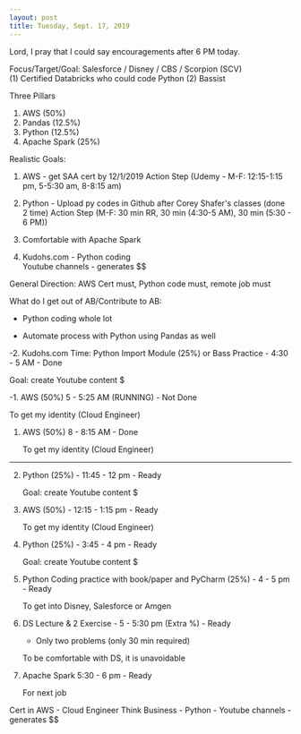 ```yaml
---
layout: post
title: Tuesday, Sept. 17, 2019
---
```


Lord, I pray that I could say encouragements after 6 PM today.
  
  
Focus/Target/Goal:  Salesforce / Disney / CBS / Scorpion (SCV)     
(1) Certified Databricks  who could code Python (2) Bassist

Three Pillars
1) AWS (50%)
2) Pandas (12.5%)
3) Python (12.5%)
4) Apache Spark (25%)

Realistic Goals: 
1) AWS - get SAA cert by 12/1/2019
   Action Step (Udemy - M-F: 12:15-1:15 pm, 5-5:30 am, 8-8:15 am)

2) Python - Upload py codes in Github after Corey Shafer's classes (done 2 time)
   Action Step (M-F: 30 min RR, 30 min (4:30-5 AM), 30 min (5:30 - 6 PM))

3) Comfortable with Apache Spark

4) Kudohs.com - Python coding  
   Youtube channels - generates $$


General Direction: AWS Cert must, Python code must, remote job must

What do I get out of AB/Contribute to AB:

- Python coding whole lot

- Automate process with Python using Pandas as well

 
 
-2. Kudohs.com Time: Python Import Module (25%) or Bass Practice - 4:30 - 5 AM - Done 

   Goal: create Youtube content $



-1. AWS (50%) 5 - 5:25 AM (RUNNING) - Not Done  
   
   To get my identity (Cloud Engineer)



1. AWS (50%) 8 - 8:15 AM - Done 
   
   To get my identity (Cloud Engineer)


----------------------------------------

2. Python (25%) - 11:45 - 12 pm - Ready     
   
   Goal: create Youtube content $



3. AWS (50%) - 12:15 - 1:15 pm - Ready 
   
   To get my identity (Cloud Engineer)




4. Python (25%) - 3:45 - 4 pm - Ready
   
   Goal: create Youtube content $



5. Python Coding practice with book/paper and PyCharm (25%) - 4 - 5 pm - Ready
   
   To get into Disney, Salesforce or Amgen



6. DS Lecture & 2 Exercise - 5 - 5:30 pm (Extra %) - Ready
   
   - Only two problems (only 30 min required)
   
   To be comfortable with DS, it is unavoidable



7. Apache Spark 5:30 - 6 pm - Ready
   
   For next job 



Cert in AWS - Cloud Engineer
Think Business - Python - Youtube channels - generates $$
